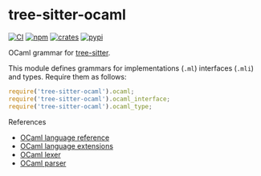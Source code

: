 # tree-sitter-ocaml

[![CI][ci]](https://github.com/tree-sitter/tree-sitter-ocaml/actions/workflows/ci.yml)
[![npm][npm]](https://www.npmjs.com/package/tree-sitter-ocaml)
[![crates][crates]](https://crates.io/crates/tree-sitter-ocaml)
[![pypi][pypi]](https://pypi.org/project/tree-sitter-ocaml/)

OCaml grammar for [tree-sitter][].

This module defines grammars for implementations (`.ml`) interfaces (`.mli`) and types. Require them as follows:

```js
require('tree-sitter-ocaml').ocaml;
require('tree-sitter-ocaml').ocaml_interface;
require('tree-sitter-ocaml').ocaml_type;
```

References

- [OCaml language reference](https://ocaml.org/manual/language.html)
- [OCaml language extensions](https://ocaml.org/manual/extn.html)
- [OCaml lexer](https://github.com/ocaml/ocaml/blob/trunk/parsing/lexer.mll)
- [OCaml parser](https://github.com/ocaml/ocaml/blob/trunk/parsing/parser.mly)

[ci]: https://img.shields.io/github/actions/workflow/status/tree-sitter/tree-sitter-ocaml/ci.yml?logo=github&label=CI
[npm]: https://img.shields.io/npm/v/tree-sitter-ocaml?logo=npm
[crates]: https://img.shields.io/crates/v/tree-sitter-ocaml?logo=rust
[pypi]: https://img.shields.io/pypi/v/tree-sitter-ocaml?logo=pypi&logoColor=white&label=PyPI
[tree-sitter]: https://tree-sitter.github.io/tree-sitter/
